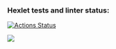 ### Hexlet tests and linter status:
[![Actions Status](https://github.com/Wicked93/frontend-project-lvl1/workflows/hexlet-check/badge.svg)](https://github.com/Wicked93/frontend-project-lvl1/actions)

<a href="https://codeclimate.com/github/codeclimate/codeclimate/maintainability"><img src="https://api.codeclimate.com/v1/badges/a99a88d28ad37a79dbf6/maintainability" /></a>
